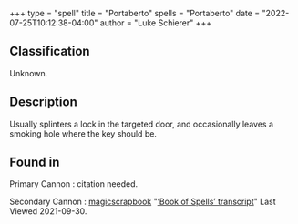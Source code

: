+++
type = "spell"
title = "Portaberto"
spells = "Portaberto"
date = "2022-07-25T10:12:38-04:00"
author = "Luke Schierer"
+++

## Classification

Unknown.

## Description

Usually splinters a lock in the targeted door, and occasionally leaves a smoking hole where the key should be.

## Found in

Primary Cannon
:   citation needed.

Secondary Cannon
:   [magicscrapbook](https://magicscrapbook.tumblr.com/)
    "[‘Book of Spells’ transcript](https://magicscrapbook.tumblr.com/post/162085200042/book-of-spells-transcript)"
    Last Viewed 2021-09-30.
